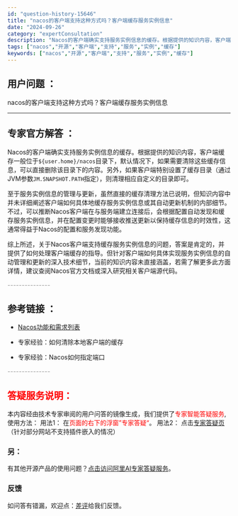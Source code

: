 ```yaml
---
id: "question-history-15646"
title: "nacos的客户端支持这种方式吗？客户端缓存服务实例信息"
date: "2024-09-26"
category: "expertConsultation"
description: "Nacos的客户端确实支持服务实例信息的缓存。根据提供的知识内容，客户端缓存一般位于`$user.home/nacos`目录下，默认情况下，如果需要清除这些缓存信息，可以直接删除该目录下的内容。另外，如果客户端特别设置了缓存目录（通过JVM参数`JM.SNAPSHOT.PATH`指定），则清理相应自"
tags: ["nacos","开源","客户端","支持","服务","实例","缓存"]
keywords: ["nacos","开源","客户端","支持","服务","实例","缓存"]
---
```


## 用户问题 ： 
 nacos的客户端支持这种方式吗？客户端缓存服务实例信息  

---------------
## 专家官方解答 ：

Nacos的客户端确实支持服务实例信息的缓存。根据提供的知识内容，客户端缓存一般位于`${user.home}/nacos`目录下，默认情况下，如果需要清除这些缓存信息，可以直接删除该目录下的内容。另外，如果客户端特别设置了缓存目录（通过JVM参数`JM.SNAPSHOT.PATH`指定），则清理相应自定义的目录即可。

至于服务实例信息的管理与更新，虽然直接的缓存清理方法已说明，但知识内容中并未详细阐述客户端如何具体地缓存服务实例信息或其自动更新机制的内部细节。不过，可以推断Nacos客户端在与服务端建立连接后，会根据配置自动发现和缓存服务实例信息，并在配置变更时能够接收推送更新以保持缓存信息的时效性，这通常得益于Nacos的配置和服务发现功能。

综上所述，关于Nacos客户端支持缓存服务实例信息的问题，答案是肯定的，并提供了如何处理客户端缓存的指导。但针对客户端如何具体实现服务实例信息的自动管理和更新的深入技术细节，当前的知识内容未直接涵盖，若需了解更多此方面详情，建议查阅Nacos官方文档或深入研究相关客户端源代码。


<font color="#949494">---------------</font> 


## 参考链接 ：

* [Nacos功能和需求列表](https://nacos.io/docs/latest/archive/feature-list)
 
 * 专家经验：如何清除本地客户端的缓存 
 
 * 专家经验：Nacos如何指定端口 


 <font color="#949494">---------------</font> 
 


## <font color="#FF0000">答疑服务说明：</font> 

本内容经由技术专家审阅的用户问答的镜像生成，我们提供了<font color="#FF0000">专家智能答疑服务</font>,使用方法：
用法1： 在<font color="#FF0000">页面的右下的浮窗”专家答疑“</font>。
用法2： 点击[专家答疑页](https://answer.opensource.alibaba.com/docs/intro)（针对部分网站不支持插件嵌入的情况）
### 另：


有其他开源产品的使用问题？[点击访问阿里AI专家答疑服务](https://answer.opensource.alibaba.com/docs/intro)。
### 反馈
如问答有错漏，欢迎点：[差评](https://ai.nacos.io/user/feedbackByEnhancerGradePOJOID?enhancerGradePOJOId=15698)给我们反馈。
